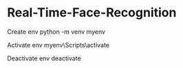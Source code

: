 # Real-Time-Face-Recognition

Create env
python -m venv myenv

Activate env
myenv\Scripts\activate

Deactivate env
deactivate
